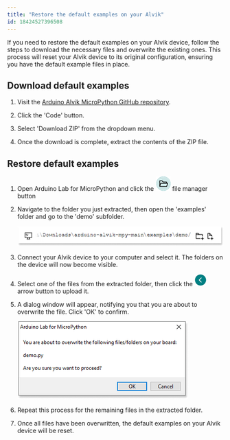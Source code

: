 ```yaml
---
title: "Restore the default examples on your Alvik"
id: 18424527396508
---
```


If you need to restore the default examples on your Alvik device, follow the steps to download the necessary files and overwrite the existing ones. This process will reset your Alvik device to its original configuration, ensuring you have the default example files in place.

## Download default examples

1. Visit the [Arduino Alvik MicroPython GitHub repository](https://github.com/arduino/arduino-alvik-mpy).

1. Click the 'Code' button.

1. Select 'Download ZIP' from the dropdown menu.

1. Once the download is complete, extract the contents of the ZIP file.

## Restore default examples

1. Open Arduino Lab for MicroPython and click the ![File manager button](img/file_manager_button.png) file manager button

1. Navigate to the folder you just extracted, then open the 'examples' folder and go to the 'demo' subfolder.

   ![Path to Demo folder](img/demo_folder_path.png)

1. Connect your Alvik device to your computer and select it. The folders on the device will now become visible.

1. Select one of the files from the extracted folder, then click the ![ ](img/left-arrow.png) arrow button to upload it.

1. A dialog window will appear, notifying you that you are about to overwrite the file. Click 'OK' to confirm.

   ![Dialog windows overwrite notification](img/overwrite-window.png)

1. Repeat this process for the remaining files in the extracted folder.

1. Once all files have been overwritten, the default examples on your Alvik device will be reset.
